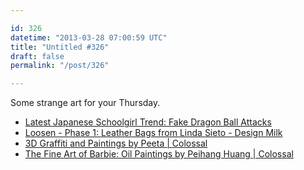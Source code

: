 ```yaml
---

id: 326
datetime: "2013-03-28 07:00:59 UTC"
title: "Untitled #326"
draft: false
permalink: "/post/326"

---
```


Some strange art for your Thursday. 

 
 * [Latest Japanese Schoolgirl Trend: Fake Dragon Ball Attacks](http://kotaku.com/latest-japanese-schoolgirl-trend-fake-dragon-ball-atta-460482170)
 * [Loosen - Phase 1: Leather Bags from Linda Sieto - Design Milk](http://design-milk.com/loosen-phase-1-leather-bags-from-linda-sieto/)
 * [3D Graffiti and Paintings by Peeta | Colossal](http://www.thisiscolossal.com/2013/03/3d-graffiti-and-paintings-by-peeta/)
 * [The Fine Art of Barbie: Oil Paintings by Peihang Huang | Colossal](http://www.thisiscolossal.com/2012/02/the-fine-art-of-barbie-oil-paintings-by-peihang-huang/)



